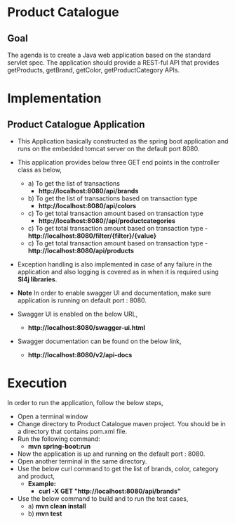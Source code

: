 # Product Catalogue

## Goal

The agenda is to create a Java web application based on the standard servlet spec.
The application should provide a REST-ful API that provides getProducts, getBrand, getColor, getProductCategory APIs.

# Implementation

## Product Catalogue Application

- This Application basically constructed as the spring boot application and runs on the embedded
  tomcat server on the default port 8080.
- This application provides below three GET end points in the controller class as below,
    - a) To get the list of transactions
       - **http://localhost:8080/api/brands**
    - b) To get the list of transactions based on transaction type
       - **http://localhost:8080/api/colors**
    - c) To get total transaction amount based on transaction type
       - **http://localhost:8080//api/productcategories**
    - c) To get total transaction amount based on transaction type
           - **http://localhost:8080/filter/{filter}/{value}**
    - c) To get total transaction amount based on transaction type
           - **http://localhost:8080/api/products**
- Exception handling is also implemented in case of any failure in the application and also
  logging is covered as in when it is required using **Sl4j libraries**.

- **Note** In order to enable swagger UI and documentation, make sure application is running on default port : 8080.
- Swagger UI is enabled on the below URL,
    - **http://localhost:8080/swagger-ui.html**
- Swagger documentation can be found on the below link,
    - **http://localhost:8080/v2/api-docs**

# Execution

In order to run the application, follow the below steps,
- Open a terminal window
- Change directory to Product Catalogue maven project.
  You should be in a directory that contains pom.xml file.
- Run the following command:
    - **mvn spring-boot:run**
- Now the application is up and running on the default port : 8080.
- Open another terminal in the same directory.
- Use the below curl command to get the list of brands, color, category and product,
    - **Example:**
        - **curl -X GET "http://localhost:8080/api/brands"**
- Use the below command to build and to run the test cases,
   - a) **mvn clean install**
   - b) **mvn test**